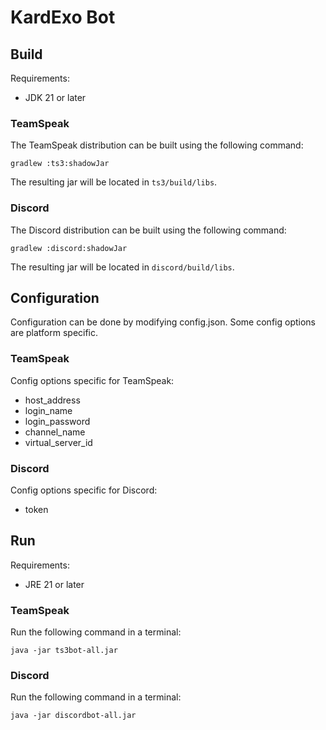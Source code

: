 # KardExo Bot

## Build
Requirements:
- JDK 21 or later

### TeamSpeak
The TeamSpeak distribution can be built using the following command:
```shell
gradlew :ts3:shadowJar
```
The resulting jar will be located in `ts3/build/libs`.

### Discord
The Discord distribution can be built using the following command:
```shell
gradlew :discord:shadowJar
```
The resulting jar will be located in `discord/build/libs`.

## Configuration
Configuration can be done by modifying config.json.
Some config options are platform specific.

### TeamSpeak
Config options specific for TeamSpeak:
- host_address
- login_name
- login_password
- channel_name
- virtual_server_id

### Discord
Config options specific for Discord:
- token

## Run
Requirements:
- JRE 21 or later

### TeamSpeak
Run the following command in a terminal:
```shell
java -jar ts3bot-all.jar
```

### Discord
Run the following command in a terminal:
```shell
java -jar discordbot-all.jar
```
